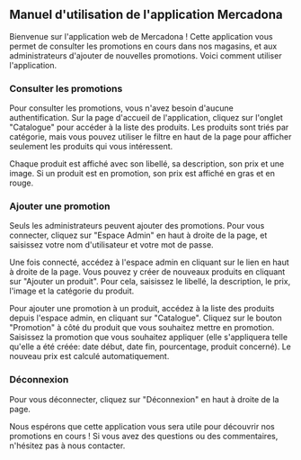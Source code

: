 ## Manuel d'utilisation de l'application Mercadona

Bienvenue sur l'application web de Mercadona ! Cette application vous permet de consulter les promotions en cours dans nos magasins, et aux administrateurs d'ajouter de nouvelles promotions. Voici comment utiliser l'application.

### Consulter les promotions

Pour consulter les promotions, vous n'avez besoin d'aucune authentification. Sur la page d'accueil de l'application, cliquez sur l'onglet "Catalogue" pour accéder à la liste des produits. Les produits sont triés par catégorie, mais vous pouvez utiliser le filtre en haut de la page pour afficher seulement les produits qui vous intéressent.

Chaque produit est affiché avec son libellé, sa description, son prix et une image. Si un produit est en promotion, son prix est affiché en gras et en rouge.

### Ajouter une promotion

Seuls les administrateurs peuvent ajouter des promotions. Pour vous connecter, cliquez sur "Espace Admin" en haut à droite de la page, et saisissez votre nom d'utilisateur et votre mot de passe.

Une fois connecté, accédez à l'espace admin en cliquant sur le lien en haut à droite de la page. Vous pouvez y créer de nouveaux produits en cliquant sur "Ajouter un produit". Pour cela, saisissez le libellé, la description, le prix, l'image et la catégorie du produit.

Pour ajouter une promotion à un produit, accédez à la liste des produits depuis l'espace admin, en cliquant sur "Catalogue". Cliquez sur le bouton "Promotion" à côté du produit que vous souhaitez mettre en promotion. Saisissez la promotion que vous souhaitez appliquer (elle s'appliquera telle qu'elle a été créée: date début, date fin, pourcentage, produit concerné). Le nouveau prix est calculé automatiquement.

### Déconnexion

Pour vous déconnecter, cliquez sur "Déconnexion" en haut à droite de la page.

Nous espérons que cette application vous sera utile pour découvrir nos promotions en cours ! Si vous avez des questions ou des commentaires, n'hésitez pas à nous contacter.
